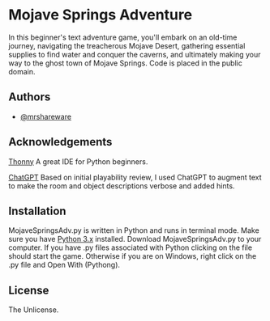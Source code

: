 # Mojave Springs Adventure
In this beginner's text adventure game, you'll embark on an old-time journey, navigating the treacherous Mojave Desert, gathering essential supplies to find water and conquer the caverns, and ultimately making your way to the ghost town of Mojave Springs. 
Code is placed in the public domain. 

## Authors
- [@mrshareware](https://www.github.com/mrshareware)

## Acknowledgements
[Thonny](https://thonny.org/)
A great IDE for Python beginners.

[ChatGPT](https://chat.openai.com/)
Based on initial playability review, I used ChatGPT to augment text to make the room and object descriptions verbose and added hints. 

## Installation

MojaveSpringsAdv.py is written in Python and runs in terminal mode.
Make sure you have [Python 3.x](https://www.python.org/) installed.
Download MojaveSpringsAdv.py to your computer.
If you have .py files associated with Python clicking on the file should start the game.
Otherwise if you are on Windows, right click on the .py file and Open With (Pythong).

## License
The Unlicense.
